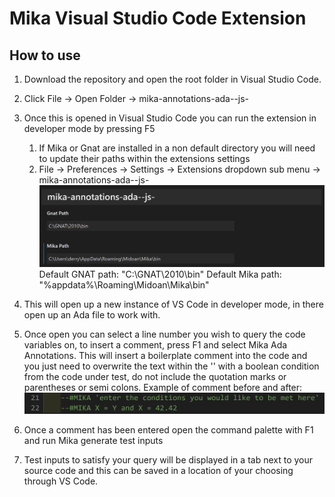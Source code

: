 # Mika Visual Studio Code Extension

## How to use

1. Download the repository and open the root folder in Visual Studio Code.

2. Click File -> Open Folder -> mika-annotations-ada--js-

3. Once this is opened in Visual Studio Code you can run the extension in developer mode by pressing F5
    1. If Mika or Gnat are installed in a non default directory you will need to update their paths within the extensions settings
    2. File -> Preferences -> Settings -> Extensions dropdown sub menu -> mika-annotations-ada--js-
    ![Example of comment](paths.png)
    Default GNAT path: "C:\\GNAT\\2010\\bin"
    Default Mika path: "%appdata%\\Roaming\\Midoan\\Mika\\bin"

4. This will open up a new instance of VS Code in developer mode, in there open up an Ada file to work with.

5. Once open you can select a line number you wish to query the code variables on, to insert a comment, press F1 and select Mika Ada Annotations. This will insert a boilerplate comment into the code and you just need to overwrite the text within the '' with a boolean condition from the code under test, do not include the quotation marks or parentheses or semi colons. 
Example of comment before and after:
![Example of comment](example.png)

6. Once a comment has been entered open the command palette with F1 and run Mika generate test inputs

7. Test inputs to satisfy your query will be displayed in a tab next to your source code and this can be saved in a location of your choosing through VS Code.